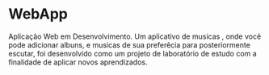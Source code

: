 # WebApp
Aplicação Web em Desenvolvimento.
Um aplicativo de musicas , onde você pode adicionar albuns, e musicas de sua preferêcia para posteriormente escutar,
foi desenvolvido como um projeto de laboratório de estudo com a finalidade de aplicar novos aprendizados.
